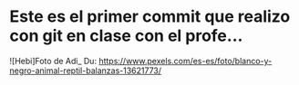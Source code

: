 # Este es el primer commit que realizo con git en clase con el profe...
![Hebi]Foto de Adi_ Du: https://www.pexels.com/es-es/foto/blanco-y-negro-animal-reptil-balanzas-13621773/

